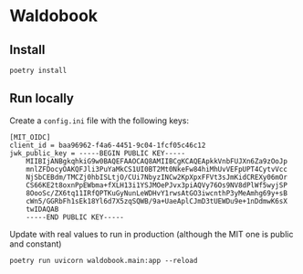 # Waldobook

## Install

```
poetry install
```

## Run locally

Create a `config.ini` file with the following keys:

```
[MIT_OIDC]
client_id = baa96962-f4a6-4451-9c04-1fcf05c46c12
jwk_public_key = -----BEGIN PUBLIC KEY-----
    MIIBIjANBgkqhkiG9w0BAQEFAAOCAQ8AMIIBCgKCAQEApkkVnbFUJXn6Za9zOoJp
    mnlZFDocyOAKQFJli3PuYaMkCS1UI0BT2Mt0NkeFw84hiMhUvVEFpUPT4CytvVcc
    NjSbCEBdm/TMCZj0hbISLtjO/CUi7NbyzINCw2KpXpxFFVt3sJmKidCREXy06mOr
    CS66KE2t8oxnPpEWbma+fXLH13i1YSJMOePJvx3piAQVy76Os9NV8dPlWf5wyjSP
    8OooSc/ZX6tq11IRfQPTKuGyNunLeWDHvY1rwsAtGO3iwcnthP3yMeAmhg69y+sB
    cWn5/GGRbFh1sEk18Yl6d7X5zqSQWB/9a+UaeAplCJmD3tUEWDu9e+1nDdmwK6sX
    twIDAQAB
    -----END PUBLIC KEY-----
```

Update with real values to run in production (although the MIT one is public
and constant)

```
poetry run uvicorn waldobook.main:app --reload
```
